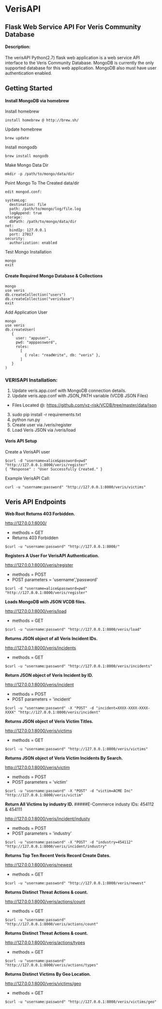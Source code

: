 # VerisAPI

## Flask Web Service API For Veris Community Database

#### Description:
The verisAPI Python(2.7) flask web application is a web service API interface to the Veris Community Database.  MongoDB is currently the only supported database for this web application.  MongoDB also must have user authentication enabled.  

## Getting Started

#### Install MongoDB via homebrew
Install homebrew
```
install homebrew @ http://brew.sh/
```
Update homebrew
```
brew update
```
Install mongodb
```
brew install mongodb
```
Make Mongo Data Dir
```
mkdir -p /path/to/mongo/data/dir
```
Point Mongo To The Created data/dir
```
edit mongod.conf:

systemLog:
  destination: file
  path: /path/to/mongo/log/file.log
  logAppend: true
storage:
  dbPath: /path/to/mongo/data/dir
net:
  bindIp: 127.0.0.1
  port: 27017
security:
  authorization: enabled
```
Test Mongo Installation
```
mongo
exit
```

#### Create Required Mongo Database & Collections
```
mongo
use veris
db.createCollection("users")
db.createCollection("verisbase")
exit
```

Add Application User
```
mongo
use veris
db.createUser(
   {
     user: "appuser",
     pwd: "apppassword",
     roles:
       [
         { role: "readWrite", db: "veris" },
       ]
   }
)
```

### VERISAPI Installation:
1. Update veris.app.conf with MongoDB connection details.
2. Update veris.app.conf with JSON_PATH variable (VCDB JSON Files)
 - Files Located @: https://github.com/vz-risk/VCDB/tree/master/data/json
3. sudo pip install -r requirements.txt
4. python run.py
5. Create user via /veris/register
6. Load Veris JSON via /veris/load

#### Veris API Setup
Create a VerisAPI user
```
$curl -d "username=alice&password=pwd" "http://127.0.0.1:8000/veris/register"
{ "Response" : "User Successfully Created." }
```

Example VerisAPI Call:
```
curl -u "username:password" "http://127.0.0.1:8000/veris/victims"
```

## Veris API Endpoints

**Web Root Returns 403 Forbidden.**

http://127.0.0.1:8000/
* methods = GET
* Returns 403 Forbidden
```
$curl -u "username:password" "http://127.0.0.1:8000/"
```

**Registers A User For VerisAPI Authentication.**

http://127.0.0.1:8000/veris/register
- methods = POST
- POST parameters = 'username','password'
```
$curl -d "username=alice&password=pwd" "http://127.0.0.1:8000/veris/register"
```

**Loads MongoDB with JSON VCDB files.**

http://127.0.0.1:8000/veris/load
- methods = GET
```
$curl -u "username:password" "http://127.0.0.1:8000/veris/load"
```

**Returns JSON object of all Veris Incident IDs.**

http://127.0.0.1:8000/veris/incidents
- methods = GET
```
$curl -u "username:password" "http://127.0.0.1:8000/veris/incidents"
```

**Return JSON object of Veris Incident by ID.**

http://127.0.0.1:8000/veris/incident
- methods = POST
- POST parameters = 'incident'
```
$curl -u "username:password" -X "POST" -d "incident=XXXX-XXXX-XXXX-XXXX" "http://127.0.0.1:8000/veris/incident"
```

**Returns JSON object of Veris Victim Titles.**

http://127.0.0.1:8000/veris/victims
- methods = GET
```
$curl -u "username:password" "http://127.0.0.1:8000/veris/victims"
```

**Returns JSON object of Veris Victim Incidents By Search.**

http://127.0.0.1:8000/veris/victim
- methods = POST
- POST parameters = 'victim'
```
$curl -u "username:password" -X "POST" -d "victim=ACME Inc" "http://127.0.0.1:8000/veris/victim"
```

**Return All Victims by industry ID.**
#####E-Commerce industy IDs: 454112 & 454111

http://127.0.0.1:8000/veris/incident/industy
- methods = POST
- POST parameters = 'industry'
```
$curl -u "username:password" -X "POST" -d "industry=454112" "http://127.0.0.1:8000/veris/incident/industry"
```

**Returns Top Ten Recent Veris Record Create Dates.**

http://127.0.0.1:8000/veris/newest
- methods = GET
```
$curl -u "username:password" "http://127.0.0.1:8000/veris/newest"
```

**Returns Distinct Threat Actions & count.**

http://127.0.0.1:8000/veris/actions/count
- methods = GET
```
$curl -u "username:password" "http://127.0.0.1:8000/veris/actions/count"
```

**Returns Distinct Threat Actions & count.**

http://127.0.0.1:8000/veris/actions/types
- methods = GET
```
$curl -u "username:password" "http://127.0.0.1:8000/veris/actions/types"
```

**Returns Distinct Victims By Geo Location.**

http://127.0.0.1:8000/veris/victims/geo
- methods = GET
```
$curl -u "username:password" "http://127.0.0.1:8000/veris/victims/geo"
```
